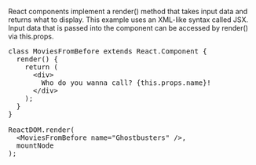 React components implement a render() method that takes input data and returns what to display. This example uses an XML-like syntax called JSX. Input data that is passed into the component can be accessed by render() via this.props.
<pre class="EnlighterJSRAW" data-enlighter-theme="atomic">class MoviesFromBefore extends React.Component {
  render() {
    return (
      &lt;div&gt;
        Who do you wanna call? {this.props.name}!
      &lt;/div&gt;
    );
  }
}

ReactDOM.render(
  &lt;MoviesFromBefore name="Ghostbusters" /&gt;,
  mountNode
);</pre>